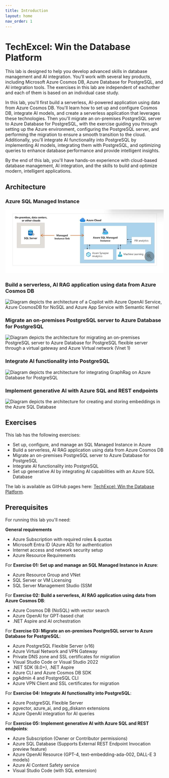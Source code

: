 ```yaml
---
title: Introduction
layout: home
nav_order: 1
---
```


# TechExcel: Win the Database Platform

This lab is designed to help you develop advanced skills in database management and AI integration. You'll work with several key products, including Microsoft Azure Cosmos DB, Azure Database for PostgreSQL, and AI integration tools. The exercises in this lab are independent of eachother and each of them is based on an individual case study.

In this lab, you'll first build a serverless, AI-powered application using data from Azure Cosmos DB. You'll learn how to set up and configure Cosmos DB, integrate AI models, and create a serverless application that leverages these technologies. Then you'll migrate an on-premises PostgreSQL server to Azure Database for PostgreSQL, with the exercise guiding you through setting up the Azure environment, configuring the PostgreSQL server, and performing the migration to ensure a smooth transition to the cloud. Additionally, you'll integrate AI functionality into PostgreSQL by implementing AI models, integrating them with PostgreSQL, and optimizing queries to enhance database performance and provide intelligent insights.

By the end of this lab, you'll have hands-on experience with cloud-based database management, AI integration, and the skills to build and optimize modern, intelligent applications.

## Architecture

### Azure SQL Managed Instance
![Diagram depicts the architecture of an Azure Cloud with a Manged Instance link to an on premise SQL Server](media/SQL_MI_Azure_architecture.jpg)

### Build a serverless, AI RAG application using data from Azure Cosmos DB
![Diagram depicts the architecture of a Copilot with Azure OpenAI Service, Azure CosmosDB for NoSQL and Azure App Service with Semantic Kernel](media/AzureCosmosDB-architecture.png)

### Migrate an on-premises PostgreSQL server to Azure Database for PostgreSQL
![Diagram depicts the architecture for migrating an on-premises PostgreSQL server to Azure Database for PostgreSQL flexible server through a virtual gateway and Azure Virtual network (Vnet 1)](media/PostgreSQL-migration-architecture.png)

### Integrate AI functionality into PostgreSQL
![Diagram depicts the architecture for integrating GraphRag on Azure Database for PostgreSQL](media/PostgreSQL-AI-architecture.png)

### Implement generative AI with Azure SQL and REST endpoints
![Diagram depicts the architecture for creating and storing embeddings in the Azure SQL Database](../../media/session-recommender-architecture.png)

## Exercises

This lab has the following exercises:
 - Set up, configure, and manage an SQL Managed Instance in Azure
 - Build a serverless, AI RAG application using data from Azure Cosmos DB 
 - Migrate an on-premises PostgreSQL server to Azure Database for PostgreSQL
 - Integrate AI functionality into PostgreSQL
 - Set up generative AI by integrating AI capabilities with an Azure SQL Database

The lab is available as GitHub pages here: [TechExcel: Win the Database Platform](https://aka.ms/AIDF_SS9294783_TEWintheDatabasePlatform_Lab_IOPage).

## Prerequisites

For running this lab you'll need:

**General requirements**
- Azure Subscription with required roles & quotas
- Microsoft Entra ID (Azure AD) for authentication
- Internet access and network security setup
- Azure Resource Requirements

For **Exercise 01: Set up and manage an SQL Managed Instance in Azure**:
- Azure Resource Group and VNet
- SQL Server or VM Licensing
- SQL Server Management Studio (SSM

For **Exercise 02: Build a serverless, AI RAG application using data from Azure Cosmos DB**:
- Azure Cosmos DB (NoSQL) with vector search
- Azure OpenAI for GPT-based chat
- .NET Aspire and AI orchestration

For **Exercise 03: Migrate an on-premises PostgreSQL server to Azure Database for PostgreSQL**:
- Azure PostgreSQL Flexible Server (v16)
- Azure Virtual Network and VPN Gateway
- Private DNS zone and SSL certificates for migration
- Visual Studio Code or Visual Studio 2022
- .NET SDK (8.0+), .NET Aspire
- Azure CLI and Azure Cosmos DB SDK
- pgAdmin 4 and PostgreSQL CLI
- Azure VPN Client and SSL certificates for migration

For **Exercise 04: Integrate AI functionality into PostgreSQL**:
- Azure PostgreSQL Flexible Server
- pgvector, azure_ai, and pg_diskann extensions
- Azure OpenAI integration for AI queries

For **Exercise 05: Implement generative AI with Azure SQL and REST endpoints**:
- Azure Subscription (Owner or Contributor permissions)
- Azure SQL Database (Supports External REST Endpoint Invocation preview feature)
- Azure OpenAI Resource (GPT-4, text-embedding-ada-002, DALL-E 3 models)
- Azure AI Content Safety service
- Visual Studio Code (with SQL extension)

